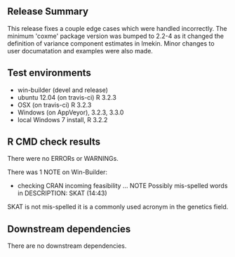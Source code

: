 ## Release Summary

This release fixes a couple edge cases which were handled incorrectly.  The minimum 'coxme' package version was bumped to 2.2-4 as it changed the definition of variance component estimates in lmekin. Minor changes to user documatation and examples were also made.

## Test environments
* win-builder (devel and release)
* ubuntu 12.04 (on travis-ci) R 3.2.3
* OSX (on travis-ci) R 3.2.3
* Windows (on AppVeyor), 3.2.3, 3.3.0
* local Windows 7 install, R 3.2.2

## R CMD check results
There were no ERRORs or WARNINGs. 

There was 1 NOTE on Win-Builder:

* checking CRAN incoming feasibility ... NOTE
  Possibly mis-spelled words in DESCRIPTION:
    SKAT (14:43)


SKAT is not mis-spelled it is a commonly used acronym in the genetics field.

## Downstream dependencies
There are no downstream dependencies.